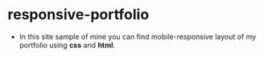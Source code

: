 # responsive-portfolio
* In this site sample of mine you can find mobile-responsive layout of my portfolio using **css** and **html**.
